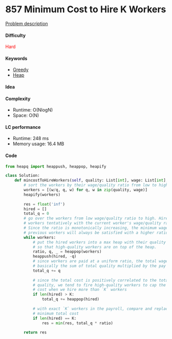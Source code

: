 857 Minimum Cost to Hire K Workers
=======================
[Problem description](https://leetcode.com/problems/minimum-cost-to-hire-k-workers/)

#### Difficulty
<span style="color:red">Hard</span>

#### Keywords
- [Greedy](../categories/greedy.md)
- [Heap](../categories/heap.md)
  
#### Idea


#### Complexity
- Runtime: O(NlogN) 
- Space: O(N)
  
#### LC performance
- Runtime: 248 ms
- Memory usage: 16.4 MB

#### Code
```python
from heapq import heappush, heappop, heapify

class Solution:
    def mincostToHireWorkers(self, quality: List[int], wage: List[int], K: int) -> float:
        # sort the workers by their wage/quality ratio from low to high
        workers = [(w/q, q, w) for q, w in zip(quality, wage)]
        heapify(workers)
        
        res = float('inf')
        hired = []
        total_q = 0
        # go over the workers from low wage/quality ratio to high. Hire the 
        # workers tentatively with the current worker's wage/quality ratio. 
        # Since the ratio is monotonically increasing, the minimum wage of the 
        # previous workers will always be satisfied with a higher ratio. 
        while workers:
            # put the hired workers into a max heap with their quality as key, 
            # so that high-quality workers are on top of the heap. 
            ratio, q, _ = heappop(workers)
            heappush(hired, -q)
            # since workers are paid at a uniform ratio, the total wage is 
            # basically the sum of total quality multiplied by the pay ratio. 
            total_q += q
            
            # since the total cost is positively correlated to the total 
            # quality, we tend to fire high-quality workers to cap the total 
            # cost when we hire more than `K` workers
            if len(hired) > K:
                total_q += heappop(hired)
            
            # with exact `K` workers in the payroll, compare and replace the 
            # minimum total cost
            if len(hired) == K:
                res = min(res, total_q * ratio)
        
        return res
```